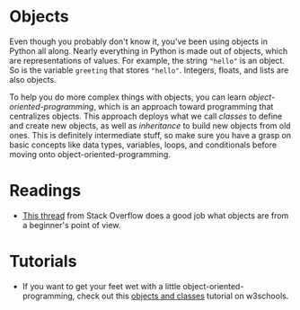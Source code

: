 # Objects

Even though you probably don't know it, you've been using objects in Python all along. Nearly everything in Python is made out of objects, which are representations of values. For example, the string `"hello"` is an object. So is the variable `greeting` that stores `"hello"`. Integers, floats, and lists are also objects. 

To help you do more complex things with objects, you can learn *object-oriented-programming*, which is an approach toward programming that centralizes objects. This approach deploys what we call *classes* to define and create new objects, as well as *inheritance* to build new objects from old ones. This is definitely intermediate stuff, so make sure you have a grasp on basic concepts like data types, variables, loops, and conditionals before moving onto object-oriented-programming. 

# Readings

- [This thread](https://stackoverflow.com/questions/56310092/what-is-an-object-in-python) from Stack Overflow does a good job what objects are from a beginner's point of view. 

# Tutorials

- If you want to get your feet wet with a little object-oriented-programming, check out this [objects and classes](https://www.learnpython.org/en/Classes_and_Objects) tutorial on w3schools.
